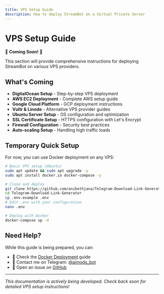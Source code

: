 ```yaml
---
title: VPS Setup Guide
description: How to deploy StreamBot on a Virtual Private Server
---
```


# VPS Setup Guide

🚧 **Coming Soon!** 🚧

This section will provide comprehensive instructions for deploying StreamBot on various VPS providers.

## What's Coming

- **DigitalOcean Setup** - Step-by-step VPS deployment
- **AWS EC2 Deployment** - Complete AWS setup guide  
- **Google Cloud Platform** - GCP deployment instructions
- **Vultr & Linode** - Alternative VPS provider guides
- **Ubuntu Server Setup** - OS configuration and optimization
- **SSL Certificate Setup** - HTTPS configuration with Let's Encrypt
- **Firewall Configuration** - Security best practices
- **Auto-scaling Setup** - Handling high traffic loads

## Temporary Quick Setup

For now, you can use Docker deployment on any VPS:

```bash
# Basic VPS setup (Ubuntu)
sudo apt update && sudo apt upgrade -y
sudo apt install docker.io docker-compose -y

# Clone and deploy
git clone https://github.com/anikethjana/Telegram-Download-Link-Generator.git
cd Telegram-Download-Link-Generator
cp .env.example .env
# Edit .env with your configuration
nano .env

# Deploy with Docker
docker-compose up -d
```

## Need Help?

While this guide is being prepared, you can:

- 📖 Check the [Docker Deployment](docker.md) guide
- 💬 Contact me on Telegram: [@ajmods_bot](https://t.me/ajmods_bot)
- 🐛 Open an issue on [GitHub](https://github.com/anikethjana/Telegram-Download-Link-Generator/issues)

---

*This documentation is actively being developed. Check back soon for detailed VPS setup instructions!* 